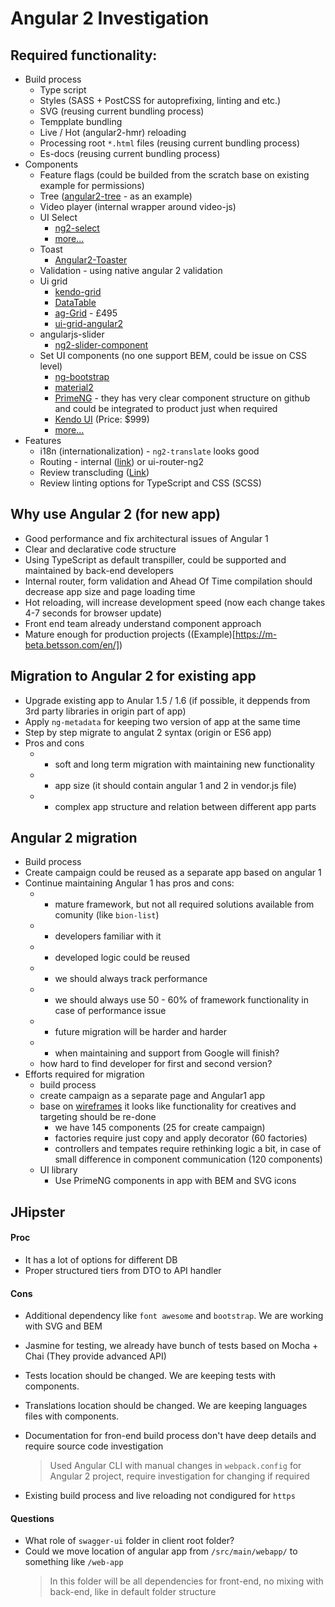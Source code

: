 # Angular 2 Investigation

## Required functionality:

* Build process
    * Type script
    * Styles (SASS + PostCSS for autoprefixing, linting and etc.)
    * SVG (reusing current bundling process)
    * Tempplate bundling
    * Live / Hot (angular2-hmr) reloading
    * Processing root `*.html` files (reusing current bundling process)
    * Es-docs (reusing current bundling process)
* Components
    * Feature flags (could be builded from the scratch base on existing example for permissions)
    * Tree ([angular2-tree](https://angular2-tree.readme.io/) - as an example)
    * Video player (internal wrapper around video-js)
    * UI Select 
        * [ng2-select](https://github.com/valor-software/ng2-select)
        * [more...](http://stackoverflow.com/questions/37921979/ui-select-replacement-in-angular2)
    * Toast
        * [Angular2-Toaster](https://github.com/stabzs/Angular2-Toaster)
    * Validation - using native angular 2 validation
    * Ui grid
        * [kendo-grid](http://www.telerik.com/kendo-angular-ui/components/grid/configuration/)
        * [DataTable](http://www.primefaces.org/primeng/#/datatable)
        * [ag-Grid](https://www.ag-grid.com/best-angular-2-data-grid/#gsc.tab=0) - £495
        * [ui-grid-angular2](https://github.com/vladotesanovic/ui-grid-angular2)
    * angularjs-slider
        * [ng2-slider-component](https://github.com/Bogdan1975/ng2-slider-component)
    * Set UI components (no one support BEM, could be issue on CSS level)
        * [ng-bootstrap](https://ng-bootstrap.github.io/#/home)
        * [material2](https://github.com/angular/material2)
        * [PrimeNG](http://www.primefaces.org/primeng/#/) - they has very clear component structure on github and could be integrated to product just when required
        * [Kendo UI](http://www.telerik.com/kendo-angular-ui/) (Price: $999)
        * [more...](http://stackoverflow.com/questions/39395359/angular-2-ui-components-which-library)
* Features
    * i18n (internationalization) - `ng2-translate` looks good
    * Routing - internal ([link](http://stackoverflow.com/questions/38356158/angular2-router-vs-ui-router-ng2-vs-ngrx-router)) or ui-router-ng2
    * Review transcluding ([Link](https://toddmotto.com/transclusion-in-angular-2-with-ng-content))
    * Review linting options for TypeScript and CSS (SCSS) 

## Why use Angular 2 (for new app)

* Good performance and fix architectural issues of Angular 1
* Clear and declarative code structure
* Using TypeScript as default transpiller, could be supported and maintained by back-end developers
* Internal router, form validation and Ahead Of Time compilation should decrease app size and page loading time
* Hot reloading, will increase development speed (now each change takes 4-7 seconds for browser update)
* Front end team already understand component approach
* Mature enough for production projects ((Example)[https://m-beta.betsson.com/en/])

## Migration to Angular 2 for existing app

* Upgrade existing app to Anular 1.5 / 1.6 (if possible, it deppends from 3rd party libraries in origin part of app)
* Apply `ng-metadata` for keeping two version of app at the same time
* Step by step migrate to angulat 2 syntax (origin or ES6 app)
* Pros and cons
    * + soft and long term migration with maintaining new functionality
    * - app size (it should contain angular 1 and 2 in vendor.js file)
    * - complex app structure and relation between different app parts

## Angular 2 migration

* Build process
* Create campaign could be reused as a separate app based on angular 1
* Continue maintaining Angular 1 has pros and cons:
    * + mature framework, but not all required solutions available from comunity (like `bion-list`)
    * + developers familiar with it
    * + developed logic could be reused
    * - we should always track performance
    * - we should always use 50 - 60% of framework functionality in case of performance issue
    * - future migration will be harder and harder
    * - when maintaining and support from Google will finish?
    * how hard to find developer for first and second version?
* Efforts required for migration
    * build process
    * create campaign as a separate page and Angular1 app
    * base on [wireframes](http://dth6ag.axshare.com/#g=1&c=1&p=home) it looks like functionality for creatives and targeting should be re-done
        * we have 145 components (25 for create campaign)
        * factories require just copy and apply decorator (60 factories)
        * controllers and tempates require rethinking logic a bit, in case of small difference in component communication (120 components)
    * UI library
        * Use PrimeNG components in app with BEM and SVG icons

## JHipster

#### Proc

* It has a lot of options for different DB
* Proper structured tiers from DTO to API handler

#### Cons

* Additional dependency like `font awesome` and `bootstrap`. We are working with SVG and BEM
* Jasmine for testing, we already have bunch of tests based on Mocha + Chai (They provide advanced API)
* Tests location should be changed. We are keeping tests with components.
* Translations location should be changed. We are keeping languages files with components.

* Documentation for fron-end build process don't have deep details and require source code investigation
    > Used Angular CLI with manual changes in `webpack.config` for Angular 2 project, require investigation for changing if required

* Existing build process and live reloading not condigured for `https`

 #### Questions

* What role of `swagger-ui` folder in client root folder?
* Could we move location of angular app from `/src/main/webapp/` to something like `/web-app`
    > In this folder will be all dependencies for front-end, no mixing with back-end, like in default folder structure

